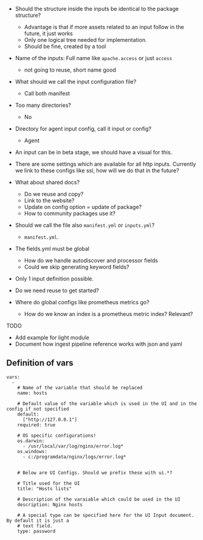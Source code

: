 * Should the structure inside the inputs be identical to the package structure?
  * Advantage is that if more assets related to an input follow in the future, it just works
  * Only one logical tree needed for implementation.
  * Should be fine, created by a tool
* Name of the inputs: Full name like `apache.access` or just `access`
  * not going to reuse, short name good
* What should we call the input configuration file?
  * Call both manifest
* Too many directories?
  * No
* Directory for agent input config, call it input or config?
  * Agent 

* An input can be in beta stage, we should have a visual for this.


* There are some settings which are available for all http inputs. Currently we link to these configs like ssl, how will we do that in the future?
* What about shared docs?
  * Do we reuse and copy?
  * Link to the website?
  * Update on config option = update of package?
  * How to community packages use it?


* Should we call the file also `manifest.yml` or `inputs.yml`? 
    * `manifest.yml`.
    
* The fields.yml must be global
  * How do we handle autodiscover and processor fields
  * Could we skip generating keyword fields?
  
  
* Only 1 input definition possible.
* Do we need reuse to get started?
* Where do global configs like prometheus metrics go?
  * How do we know an index is a prometheus metric index? Relevant?

TODO

* Add example for light module
* Document how ingest pipeline reference works with json and yaml


## Definition of vars

```
vars:
  -
    # Name of the variable that should be replaced
    name: hosts

    # Default value of the variable which is used in the UI and in the config if not specified
    default:
      ["http://127.0.0.1"]
    required: true

    # OS specific configurations!
    os.darwin:
      - /usr/local/var/log/nginx/error.log*
    os.windows:
      - c:/programdata/nginx/logs/error.log*


    # Below are UI Configs. Should we prefix these with ui.*?

    # Title used for the UI
    title: "Hosts lists"

    # Description of the varaiable which could be used in the UI
    description: Nginx hosts

    # A special type can be specified here for the UI Input document. By default it is just a 
    # text field.
    type: password

```
